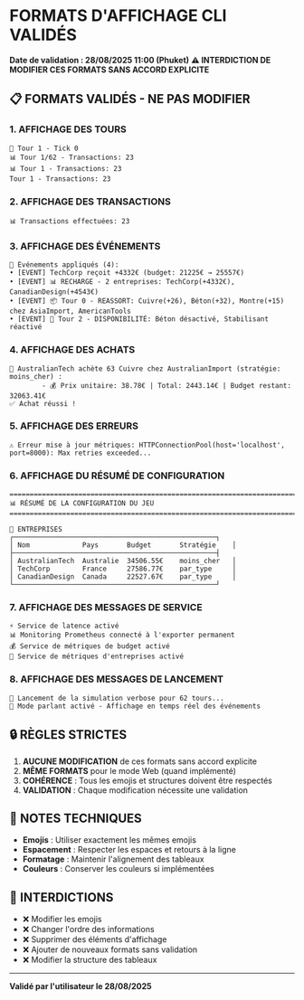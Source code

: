 # FORMATS D'AFFICHAGE CLI VALIDÉS
**Date de validation : 28/08/2025 11:00 (Phuket)**
**⚠️ INTERDICTION DE MODIFIER CES FORMATS SANS ACCORD EXPLICITE**

## 📋 **FORMATS VALIDÉS - NE PAS MODIFIER**

### **1. AFFICHAGE DES TOURS**
```
🔄 Tour 1 - Tick 0
📊 Tour 1/62 - Transactions: 23
📊 Tour 1 - Transactions: 23
Tour 1 - Transactions: 23
```

### **2. AFFICHAGE DES TRANSACTIONS**
```
📊 Transactions effectuées: 23
```

### **3. AFFICHAGE DES ÉVÉNEMENTS**
```
🎲 Événements appliqués (4):
• [EVENT] TechCorp reçoit +4332€ (budget: 21225€ → 25557€)
• [EVENT] 📊 RECHARGE - 2 entreprises: TechCorp(+4332€), CanadianDesign(+4543€)
• [EVENT] 📦 Tour 0 - REASSORT: Cuivre(+26), Béton(+32), Montre(+15) chez AsiaImport, AmericanTools
• [EVENT] 🔄 Tour 2 - DISPONIBILITÉ: Béton désactivé, Stabilisant réactivé
```

### **4. AFFICHAGE DES ACHATS**
```
🎯 AustralianTech achète 63 Cuivre chez AustralianImport (stratégie: moins_cher) :
        - 💰 Prix unitaire: 38.78€ | Total: 2443.14€ | Budget restant: 32063.41€
✅ Achat réussi !
```

### **5. AFFICHAGE DES ERREURS**
```
⚠️ Erreur mise à jour métriques: HTTPConnectionPool(host='localhost', port=8000): Max retries exceeded...
```

### **6. AFFICHAGE DU RÉSUMÉ DE CONFIGURATION**
```
================================================================================
📊 RÉSUMÉ DE LA CONFIGURATION DU JEU
================================================================================

🏢 ENTREPRISES
┌──────────────────────────────────────────────────┐
│ Nom             Pays       Budget       Stratégie    │
├──────────────────────────────────────────────────┤
│ AustralianTech  Australie  34506.55€    moins_cher   │
│ TechCorp        France     27586.77€    par_type     │
│ CanadianDesign  Canada     22527.67€    par_type     │
└──────────────────────────────────────────────────┘
```

### **7. AFFICHAGE DES MESSAGES DE SERVICE**
```
⚡ Service de latence activé
📊 Monitoring Prometheus connecté à l'exporter permanent
💰 Service de métriques de budget activé
🏢 Service de métriques d'entreprises activé
```

### **8. AFFICHAGE DES MESSAGES DE LANCEMENT**
```
🚀 Lancement de la simulation verbose pour 62 tours...
📢 Mode parlant activé - Affichage en temps réel des événements
```

## 🔒 **RÈGLES STRICTES**

1. **AUCUNE MODIFICATION** de ces formats sans accord explicite
2. **MÊME FORMATS** pour le mode Web (quand implémenté)
3. **COHÉRENCE** : Tous les emojis et structures doivent être respectés
4. **VALIDATION** : Chaque modification nécessite une validation

## 📝 **NOTES TECHNIQUES**

- **Emojis** : Utiliser exactement les mêmes emojis
- **Espacement** : Respecter les espaces et retours à la ligne
- **Formatage** : Maintenir l'alignement des tableaux
- **Couleurs** : Conserver les couleurs si implémentées

## 🚫 **INTERDICTIONS**

- ❌ Modifier les emojis
- ❌ Changer l'ordre des informations
- ❌ Supprimer des éléments d'affichage
- ❌ Ajouter de nouveaux formats sans validation
- ❌ Modifier la structure des tableaux

---
**Validé par l'utilisateur le 28/08/2025**

